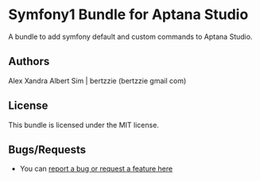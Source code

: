 # Symfony1 Bundle for Aptana Studio

A bundle to add symfony default and custom commands to Aptana Studio.

## Authors

Alex Xandra Albert Sim | bertzzie (bertzzie <at> gmail <dot> com)

## License

This bundle is licensed under the MIT license.

## Bugs/Requests

* You can [report a bug or request a feature here]()